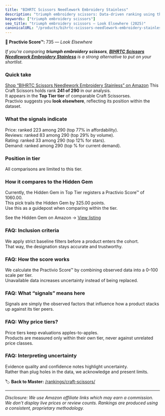 ```yaml
---
title: "BIHRTC Scissors Needlework Embroidery Stainless"
description: "triumph embroidery scissors: Data-driven ranking using the Practivio Score™. Positioned by quality, value, demand, findability, momentum."
keywords: ["triumph embroidery scissors"]
seo_title: "triumph embroidery scissors — Look Elsewhere (2025)"
canonicalURL: "/products/bihrtc-scissors-needlework-embroidery-stainless-B07P17Z24Z/"
---
```


**🚫 Practivio Score™:** 735 — _Look Elsewhere_


*If you're comparing **triumph embroidery scissors**, **[BIHRTC Scissors Needlework Embroidery Stainless](https://www.amazon.com/dp/B07P17Z24Z?tag=practivio-20)** is a strong alternative to put on your shortlist.*
### Quick take
[Shop “BIHRTC Scissors Needlework Embroidery Stainless” on Amazon](https://www.amazon.com/dp/B07P17Z24Z?tag=practivio-20)
This Craft Scissors holds rank **241 of 290** in our analysis.  
It appears in the **Top Tier tier** of comparable Craft Scissorses.  
Practivio suggests you **look elsewhere**, reflecting its position within the dataset.

### What the signals indicate
Price: ranked 223 among 290 (top 77% in affordability).  
Reviews: ranked 83 among 290 (top 29% by volume).  
Rating: ranked 33 among 290 (top 12% for stars).  
Demand: ranked  among 290 (top % for current demand).

### Position in tier
All comparisons are limited to this tier.

### How it compares to the Hidden Gem
Currently, the Hidden Gem in Top Tier registers a Practivio Score™ of 1060.00.  
This pick trails the Hidden Gem by 325.00 points.  
Use this as a guidepost when comparing within the tier.  

See the Hidden Gem on Amazon → [View listing](https://www.amazon.com/dp/B01BRGU8R0?tag=practivio-20)

### FAQ: Inclusion criteria
We apply strict baseline filters before a product enters the cohort.  
That way, the designation stays accurate and trustworthy.

### FAQ: How the score works
We calculate the Practivio Score™ by combining observed data into a 0–100 scale per tier.  
Unavailable data increases uncertainty instead of being replaced.

### FAQ: What “signals” means here
Signals are simply the observed factors that influence how a product stacks up against its tier peers.

### FAQ: Why price tiers?
Price tiers keep evaluations apples-to-apples.  
Products are measured only within their own tier, never against unrelated price classes.

### FAQ: Interpreting uncertainty
Evidence quality and confidence notes highlight uncertainty.  
Rather than plug holes in the data, we acknowledge and present limits.


🏷️ **Back to Master:** [/rankings/craft-scissors/](/rankings/craft-scissors/)

---
_Disclosure: We use Amazon affiliate links which may earn a commission. We don’t display live prices or review counts. Rankings are produced using a consistent, proprietary methodology._
